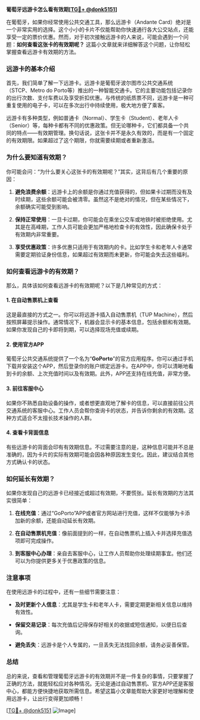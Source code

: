 **葡萄牙远游卡怎么看有效期[[TG💪+ @donk5151](https://t.me/s/donk5151)]**

在葡萄牙，如果你经常使用公共交通工具，那么远游卡（Andante Card）绝对是一个非常实用的选择。这个小小的卡片不仅能帮助你快速通行各大公交站点，还能享受一定的票价优惠。然而，对于初次接触远游卡的人来说，可能会遇到一个问题：**如何查看这张卡的有效期呢？** 这篇小文章就来详细解答这个问题，让你轻松掌握查看远游卡有效期的方法。

### **远游卡的基本介绍**

首先，我们简单了解一下远游卡。远游卡是葡萄牙波尔图市公共交通系统（STCP、Metro do Porto等）推出的一种智能交通卡。它的主要功能包括记录你的出行次数、支付车费以及享受折扣优惠。与传统的纸质票不同，远游卡是一种可重复使用的电子卡，可以在多次出行中持续使用，极大地方便了乘客。

远游卡有多种类型，例如普通卡（Normal）、学生卡（Student）、老年人卡（Senior）等，每种卡都有不同的优惠政策。但无论哪种卡，它们都具备一个共同的特点——有效期管理。换句话说，这张卡并不是永久有效的，而是有一个固定的有效期限。如果超过了这个期限，你就需要续期或者重新激活。

### **为什么要知道有效期？**

你可能会问：“为什么要关心这张卡的有效期呢？”其实，这背后有几个重要的原因：

1. **避免浪费余额**：远游卡上的余额是你通过充值获得的，但如果卡过期而没有及时续期，这些余额可能会被清零。虽然这不是绝对的情况，但在某些情况下，余额确实可能受到影响。
   
2. **保持正常使用**：一旦卡过期，你可能会在乘坐公交车或地铁时被拒绝使用。尤其是在高峰期，工作人员可能会更加严格地检查卡的有效性，因此确保卡处于有效期内非常重要。

3. **享受优惠政策**：许多优惠只适用于有效期内的卡。比如学生卡和老年人卡通常需要定期验证身份信息，如果超过有效期而未更新，你可能会失去这些福利。

### **如何查看远游卡的有效期？**

那么，具体该如何查看远游卡的有效期呢？以下是几种常见的方式：

#### **1. 在自动售票机上查看**

这是最直接的方式之一。你可以将远游卡插入自动售票机（TUP Machine），然后按照屏幕提示操作。通常情况下，机器会显示卡的基本信息，包括余额和有效期。如果你发现自己的卡即将到期，可以选择现场充值或续期。

#### **2. 使用官方APP**

葡萄牙公共交通系统提供了一个名为“**GoPorto**”的官方应用程序。你可以通过手机下载并安装这个APP，然后登录你的账户绑定远游卡。在APP中，你可以清晰地看到卡的余额、上次充值时间以及有效期。此外，APP还支持在线充值，非常方便。

#### **3. 前往客服中心**

如果你不熟悉自助设备的操作，或者想更直观地了解卡的信息，可以直接前往公共交通系统的客服中心。工作人员会帮你查询卡的状态，并告诉你剩余的有效期。这种方式适合不太擅长技术操作的人群。

#### **4. 查看卡背面信息**

有些远游卡的背面会印有有效期信息。不过需要注意的是，这种信息可能并不总是准确的，因为卡片的实际有效期可能会因各种原因发生变化。因此，建议结合其他方式确认卡的状态。

### **如何延长有效期？**

如果你发现自己的远游卡已经接近或超过有效期，不要慌张。延长有效期的方法其实很简单：

1. **在线充值**：通过“GoPorto”APP或者官方网站进行充值，这样不仅能够为卡添加新的余额，还能自动延长有效期。

2. **在自动售票机充值**：像前面提到的一样，在自动售票机上插入卡并选择充值选项即可完成操作。

3. **到客服中心办理**：亲自去客服中心，让工作人员帮助你处理续期事宜。他们还可以为你提供更多关于优惠政策的信息。

### **注意事项**

在使用远游卡的过程中，还有一些细节需要注意：

- **及时更新个人信息**：尤其是学生卡和老年人卡，需要定期更新相关信息以维持有效性。
  
- **保留交易记录**：每次充值后记得保存好相关的收据或短信通知，以便日后查询。

- **避免丢失**：远游卡是个人专属的，一旦丢失无法找回余额，请务必妥善保管。

### **总结**

总的来说，查看和管理葡萄牙远游卡的有效期并不是一件复杂的事情，只要掌握了正确的方法，就能轻松应对各种情况。无论是通过自动售票机、官方APP还是客服中心，都能方便快捷地获取所需信息。希望这篇小文章能帮助大家更好地理解和使用远游卡，让出行变得更加顺畅！

[[TG💪+ @donk5151](https://t.me/s/donk5151) ![Image](https://i.postimg.cc/rwNCRYN7/Snipaste-2025-04-30-17-27-05.png)]